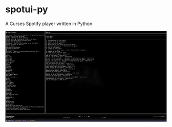 # spotui-py
A Curses Spotify player written in Python

![alt text](https://github.com/EvedoesCS/spotui-py/blob/main/media/ui_captured.jpg)
